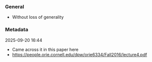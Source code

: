 ### General
- Without loss of generality

### Metadata
2025-09-20 16:44
- Came across it in this paper here
- https://people.orie.cornell.edu/dpw/orie6334/Fall2016/lecture4.pdf